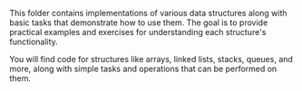 This folder contains implementations of various data structures along with basic tasks that demonstrate how to use them. 
The goal is to provide practical examples and exercises for understanding each structure's functionality.

You will find code for structures like arrays, linked lists, stacks, queues, and more, along with simple tasks 
and operations that can be performed on them.